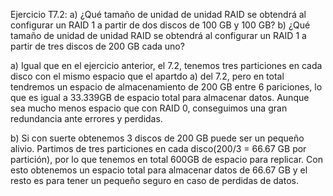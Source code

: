 Ejercicio T7.2:
a) ¿Qué tamaño de unidad de unidad RAID se obtendrá al
configurar un RAID 1 a partir de dos discos de 100 GB y
100 GB?
b) ¿Qué tamaño de unidad de unidad RAID se obtendrá al
configurar un RAID 1 a partir de tres discos de 200 GB
cada uno? 

a) Igual que en el ejercicio anterior, el 7.2, tenemos tres particiones en cada disco con el mismo
espacio que el apartdo a) del 7.2, pero en total tendremos un espacio de almacenamiento de 200 GB entre 6 
pariciones, lo que es igual a 33.339GB de espacio total para almacenar datos. Aunque sea mucho menos espacio
que con RAID 0, conseguimos una gran redundancia ante errores y perdidas.


b) Si con suerte obtenemos 3 discos de 200 GB puede ser un pequeño alivio. Partimos de tres particiones
en cada disco(200/3 = 66.67 GB por partición), por lo que tenemos en total 600GB de espacio para replicar. 
Con esto obtenemos un espacio total para almacenar datos de 66.67 GB y el resto es para tener un pequeño 
seguro en caso de perdidas de datos.
